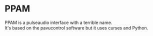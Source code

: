 PPAM
===
  
PPAM is a pulseaudio interface with a terrible name.  
It's based on the pavucontrol software but it uses curses and Python.  
